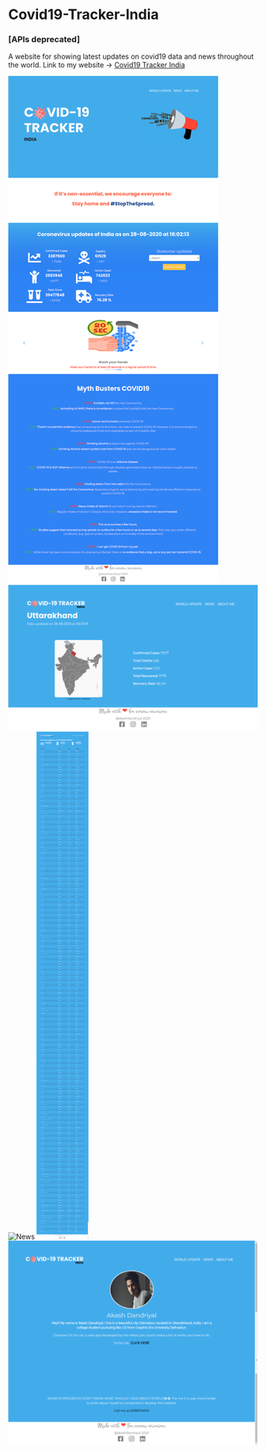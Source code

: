 # Covid19-Tracker-India
### [APIs deprecated]
A website for showing latest updates on covid19 data and news throughout the world. 
Link to my website -> [Covid19 Tracker India](https://covid19trackerindia224.herokuapp.com/)

![Landing page](/images/landingpage.png)
![Statewise data of India](/images/statesdatapage.png)
![News](/images/newspage.png)
![World update](/images/worldupdatepage.png)
![About me](/images/aboutmepage.png)
